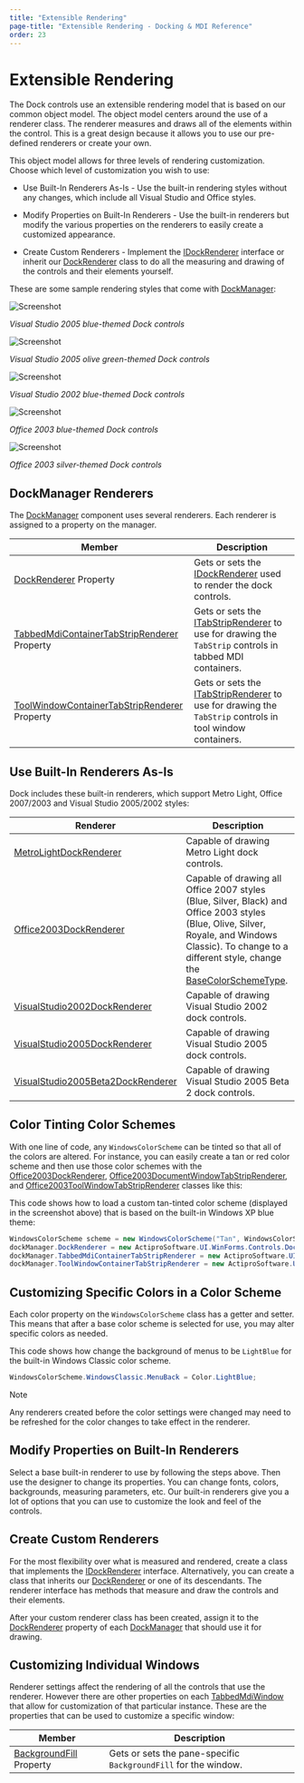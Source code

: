 ```yaml
---
title: "Extensible Rendering"
page-title: "Extensible Rendering - Docking & MDI Reference"
order: 23
---
```

# Extensible Rendering

The Dock controls use an extensible rendering model that is based on our common object model.  The object model centers around the use of a renderer class.  The renderer measures and draws all of the elements within the control.  This is a great design because it allows you to use our pre-defined renderers or create your own.

This object model allows for three levels of rendering customization.  Choose which level of customization you wish to use:

- Use Built-In Renderers As-Is - Use the built-in rendering styles without any changes, which include all Visual Studio and Office styles.

- Modify Properties on Built-In Renderers - Use the built-in renderers but modify the various properties on the renderers to easily create a customized appearance.

- Create Custom Renderers - Implement the [IDockRenderer](xref:@ActiproUIRoot.Controls.Docking.IDockRenderer) interface or inherit our [DockRenderer](xref:@ActiproUIRoot.Controls.Docking.DockRenderer) class to do all the measuring and drawing of the controls and their elements yourself.

These are some sample rendering styles that come with [DockManager](xref:@ActiproUIRoot.Controls.Docking.DockManager):

![Screenshot](images/dock-controls-visual-studio-2005-blue.gif)

*Visual Studio 2005 blue-themed Dock controls*

![Screenshot](images/dock-controls-visual-studio-2005-olive-green.gif)

*Visual Studio 2005 olive green-themed Dock controls*

![Screenshot](images/dock-controls-visual-studio-2002-blue.gif)

*Visual Studio 2002 blue-themed Dock controls*

![Screenshot](images/dock-controls-office-2003-blue.gif)

*Office 2003 blue-themed Dock controls*

![Screenshot](images/dock-controls-office-2003-silver.gif)

*Office 2003 silver-themed Dock controls*

## DockManager Renderers

The [DockManager](xref:@ActiproUIRoot.Controls.Docking.DockManager) component uses several renderers.  Each renderer is assigned to a property on the manager.

| Member | Description |
|-----|-----|
| [DockRenderer](xref:@ActiproUIRoot.Controls.Docking.DockManager.DockRenderer) Property | Gets or sets the [IDockRenderer](xref:@ActiproUIRoot.Controls.Docking.IDockRenderer) used to render the dock controls. |
| [TabbedMdiContainerTabStripRenderer](xref:@ActiproUIRoot.Controls.Docking.DockManager.TabbedMdiContainerTabStripRenderer) Property | Gets or sets the [ITabStripRenderer](xref:@ActiproUIRoot.Controls.Docking.ITabStripRenderer) to use for drawing the `TabStrip` controls in tabbed MDI containers. |
| [ToolWindowContainerTabStripRenderer](xref:@ActiproUIRoot.Controls.Docking.DockManager.ToolWindowContainerTabStripRenderer) Property | Gets or sets the [ITabStripRenderer](xref:@ActiproUIRoot.Controls.Docking.ITabStripRenderer) to use for drawing the `TabStrip` controls in tool window containers. |

## Use Built-In Renderers As-Is

Dock includes these built-in renderers, which support Metro Light, Office 2007/2003 and Visual Studio 2005/2002 styles:

| Renderer | Description |
|-----|-----|
| [MetroLightDockRenderer](xref:@ActiproUIRoot.Controls.Docking.MetroLightDockRenderer) | Capable of drawing Metro Light dock controls. |
| [Office2003DockRenderer](xref:@ActiproUIRoot.Controls.Docking.Office2003DockRenderer) | Capable of drawing all Office 2007 styles (Blue, Silver, Black) and Office 2003 styles (Blue, Olive, Silver, Royale, and Windows Classic).  To change to a different style, change the [BaseColorSchemeType](xref:@ActiproUIRoot.Controls.Navigation.Office2003NavigationBarRenderer.BaseColorSchemeType). |
| [VisualStudio2002DockRenderer](xref:@ActiproUIRoot.Controls.Docking.VisualStudio2002DockRenderer) | Capable of drawing Visual Studio 2002 dock controls. |
| [VisualStudio2005DockRenderer](xref:@ActiproUIRoot.Controls.Docking.VisualStudio2005DockRenderer) | Capable of drawing Visual Studio 2005 dock controls. |
| [VisualStudio2005Beta2DockRenderer](xref:@ActiproUIRoot.Controls.Docking.VisualStudio2005Beta2DockRenderer) | Capable of drawing Visual Studio 2005 Beta 2 dock controls. |

## Color Tinting Color Schemes

With one line of code, any `WindowsColorScheme` can be tinted so that all of the colors are altered.  For instance, you can easily create a tan or red color scheme and then use those color schemes with the [Office2003DockRenderer](xref:@ActiproUIRoot.Controls.Docking.Office2003DockRenderer), [Office2003DocumentWindowTabStripRenderer](xref:@ActiproUIRoot.Controls.Docking.Office2003DocumentWindowTabStripRenderer), and [Office2003ToolWindowTabStripRenderer](xref:@ActiproUIRoot.Controls.Docking.Office2003ToolWindowTabStripRenderer) classes like this:

This code shows how to load a custom tan-tinted color scheme (displayed in the screenshot above) that is based on the built-in Windows XP blue theme:

```csharp
WindowsColorScheme scheme = new WindowsColorScheme("Tan", WindowsColorSchemeType.WindowsXPBlue, Color.Tan);
dockManager.DockRenderer = new ActiproSoftware.UI.WinForms.Controls.Docking.Office2003DockRenderer(scheme);
dockManager.TabbedMdiContainerTabStripRenderer = new ActiproSoftware.UI.WinForms.Controls.Docking.Office2003DocumentWindowTabStripRenderer(scheme);
dockManager.ToolWindowContainerTabStripRenderer = new ActiproSoftware.UI.WinForms.Controls.Docking.Office2003ToolWindowTabStripRenderer(scheme);
```

## Customizing Specific Colors in a Color Scheme

Each color property on the `WindowsColorScheme` class has a getter and setter.  This means that after a base color scheme is selected for use, you may alter specific colors as needed.

This code shows how change the background of menus to be `LightBlue` for the built-in Windows Classic color scheme.

```csharp
WindowsColorScheme.WindowsClassic.MenuBack = Color.LightBlue;
```

> [!NOTE]
> Any renderers created before the color settings were changed may need to be refreshed for the color changes to take effect in the renderer.

## Modify Properties on Built-In Renderers

Select a base built-in renderer to use by following the steps above.  Then use the designer to change its properties.  You can change fonts, colors, backgrounds, measuring parameters, etc.  Our built-in renderers give you a lot of options that you can use to customize the look and feel of the controls.

## Create Custom Renderers

For the most flexibility over what is measured and rendered, create a class that implements the [IDockRenderer](xref:@ActiproUIRoot.Controls.Docking.IDockRenderer) interface.  Alternatively, you can create a class that inherits our [DockRenderer](xref:@ActiproUIRoot.Controls.Docking.DockRenderer) or one of its descendants.  The renderer interface has methods that measure and draw the controls and their elements.

After your custom renderer class has been created, assign it to the [DockRenderer](xref:@ActiproUIRoot.Controls.Docking.DockManager.DockRenderer) property of each [DockManager](xref:@ActiproUIRoot.Controls.Docking.DockManager) that should use it for drawing.

## Customizing Individual Windows

Renderer settings affect the rendering of all the controls that use the renderer.  However there are other properties on each [TabbedMdiWindow](xref:@ActiproUIRoot.Controls.Docking.TabbedMdiWindow) that allow for customization of that particular instance.  These are the properties that can be used to customize a specific window:

| Member | Description |
|-----|-----|
| [BackgroundFill](xref:@ActiproUIRoot.Controls.Docking.TabbedMdiWindow.BackgroundFill) Property | Gets or sets the pane-specific `BackgroundFill` for the window. |
